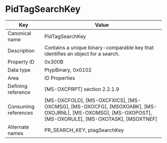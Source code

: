# PidTagSearchKey

| Key | Value |
|---|---|
| Canonical name | PidTagSearchKey |
| Description | Contains a unique binary-comparable key that identifies an object for a search. |
| Property ID | 0x300B |
| Data type | PtypBinary, 0x0102 |
| Area | ID Properties |
| Defining reference | [MS-OXCPRPT] section 2.2.1.9 |
| Consuming references | [MS-OXCFOLD], [MS-OXCFXICS], [MS-OXCMSG], [MS-OXOCFG], [MSOXOABK], [MS-OXOJRNL], [MS-OXOMSG], [MS-OXOPOST], [MS-OXORULE], [MS-OXOTASK], [MSOXTNEF] |
| Alternate names | PR_SEARCH_KEY, ptagSearchKey |
